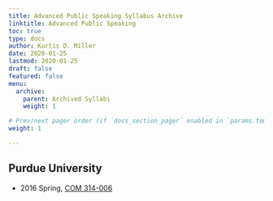 ```yaml
---
title: Advanced Public Speaking Syllabus Archive
linktitle: Advanced Public Speaking
toc: true
type: docs
author: Kurtis D. Miller
date: 2020-01-25
lastmod: 2020-01-25
draft: false
featured: false
menu:
  archive:
    parent: Archived Syllabi
    weight: 1

# Prev/next pager order (if `docs_section_pager` enabled in `params.toml`)
weight: 1

---
```

<!--
Tusculum University
-------------------
-->
<!--
* 2019 Fall, [COMM 210-100](/course/archive/interpersonal/2019F-comm-210-100.pdf)
* 2019 Fall, [COMM 210-101](/course/archive/interpersonal/2019F-comm-210-101.pdf)
* 2018 Spring, [COMM 210-50](/course/archive/interpersonal/2018S-comm-210-50.pdf)
-->

Purdue University
-----------------

* 2016 Spring, [COM 314-006](/course/archive/advanced-public-speaking/2016S-com-314-006.pdf)
